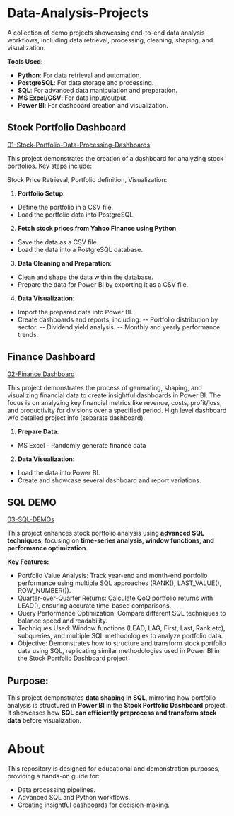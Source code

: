 # Data-Analysis-Projects
A collection of demo projects showcasing end-to-end data analysis workflows, including data retrieval, processing, cleaning, shaping, and visualization.

**Tools Used**: 
- **Python**: For data retrieval and automation.
- **PostgreSQL**: For data storage and processing.
- **SQL**: For advanced data manipulation and preparation.
- **MS Excel/CSV**: For data input/output.
- **Power BI**: For dashboard creation and visualization.

## Stock Portfolio Dashboard
[01-Stock-Portfolio-Data-Processing-Dashboards](https://github.com/uglydata/Data-Analysis-Projects/tree/main/01-Stock-Portfolio-Data-Processing-Dashboards)

This project demonstrates the creation of a dashboard for analyzing stock portfolios. Key steps include:

Stock Price Retrieval, Portfolio definition, Visualization:
1. **Portfolio Setup**:
- Define the portfolio in a CSV file.
- Load the portfolio data into PostgreSQL.

2. **Fetch stock prices from Yahoo Finance using Python**.
- Save the data as a CSV file.
- Load the data into a PostgreSQL database.

3. **Data Cleaning and Preparation**:
- Clean and shape the data within the database.
- Prepare the data for Power BI by exporting it as a CSV file.

4. **Data Visualization**:
- Import the prepared data into Power BI.
- Create dashboards and reports, including:
-- Portfolio distribution by sector.
-- Dividend yield analysis.
-- Monthly and yearly performance trends.

## Finance Dashboard
[02-Finance Dashboard](https://github.com/uglydata/Data-Analysis-Projects/tree/main/02-Finance-Dashboard)

This project demonstrates the process of generating, shaping, and visualizing financial data to create insightful dashboards in Power BI. The focus is on analyzing key financial metrics like revenue, costs, profit/loss, and productivity for divisions over a specified period.
High level dashboard w/o detailed project info (separate dashboard).

1. **Prepare Data**:
- MS Excel - Randomly generate finance data

2. **Data Visualization**:
- Load the data into Power BI.
- Create and showcase several dashboard and report variations.

## SQL DEMO
[03-SQL-DEMOs](https://github.com/uglydata/Data-Analysis-Projects/tree/main/03-SQL-Demos)

This project enhances stock portfolio analysis using **advanced SQL techniques**, focusing on **time-series analysis, window functions, and performance optimization**.

**Key Features:**  
- Portfolio Value Analysis: Track year-end and month-end portfolio performance using multiple SQL approaches (RANK(), LAST_VALUE(), ROW_NUMBER()).
- Quarter-over-Quarter Returns: Calculate QoQ portfolio returns with LEAD(), ensuring accurate time-based comparisons.
- Query Performance Optimization: Compare different SQL techniques to balance speed and readability.
- Techniques Used: Window functions (LEAD, LAG, First, Last, Rank etc), subqueries, and multiple SQL methodologies to analyze portfolio data.
- Objective: Demonstrates how to structure and transform stock portfolio data using SQL, replicating similar methodologies used in Power BI in the Stock Portfolio Dashboard project

## Purpose:
This project demonstrates **data shaping in SQL**, mirroring how portfolio analysis is structured in **Power BI** in the **Stock Portfolio Dashboard** project. It showcases how **SQL can efficiently preprocess and transform stock data** before visualization.


# About
This repository is designed for educational and demonstration purposes, providing a hands-on guide for:

- Data processing pipelines.
- Advanced SQL and Python workflows.
- Creating insightful dashboards for decision-making.
